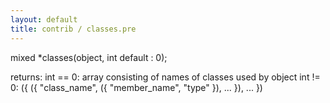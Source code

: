 ```yaml
---
layout: default
title: contrib / classes.pre
---
```


mixed \*classes(object, int default : 0);

returns:
int == 0: array consisting of names of classes used by object
int != 0:
({
({
"class_name",
({
"member_name",
"type"
}),
...
}),
...
})

